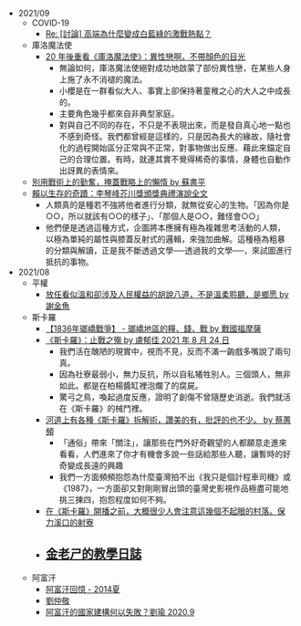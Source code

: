 - 2021/09
    - COVID-19
        - [Re: [討論] 高端為什麼變成白藍綠的激戰熱點？](https://www.ptt.cc/bbs/HatePolitics/M.1631648467.A.85D.html)
    - 庫洛魔法使
        - [20 年後重看《庫洛魔法使》：異性戀啊，不帶顏色的目光](https://www.biosmonthly.com/article/10482)
            - 無論如何，庫洛魔法使絕對成功地啟蒙了部份異性戀，在某些人身上施了永不消褪的魔法。
            - 小櫻是在一群看似大人、事實上卻保持著童稚之心的大人之中成長的。
            - 主要角色幾乎都來自非典型家庭。
            - 對與自己不同的存在，不只是不表現出來，而是發自真心地一點也不感到奇怪。我們都曾經是這樣的，只是因為長大的緣故，隨社會化的過程開始區分正常與不正常，對事物做出反應、藉此來錨定自己的合理位置。有時，就連其實不覺得稀奇的事情，身體也自動作出訝異的表情來。
    - [別用戰術上的勤奮，掩蓋戰略上的懶惰 by 蘇書平](https://www.facebook.com/1050712933/posts/10223445181451633/)
    - [賴以生存的奇蹟：李琴峰芥川獎頒獎典禮演說全文](https://www.facebook.com/saul.peng/posts/10219030877232643)
        - 人類真的是種若不強將他者進行分類，就無從安心的生物。「因為你是○○，所以就該有○○的樣子」、「那個人是○○，難怪會○○」
        - 他們便是透過這種方式，企圖將本應擁有極為複雜思考活動的人類，以極為單純的屬性與膝蓋反射式的邏輯，來強加曲解。這種極為粗暴的分類與解讀，正是我不斷透過文學──透過我的文學──，來試圖進行抵抗的事物。
- 2021/08
    - 平權
        - [放任看似溫和卻涉及人民權益的胡說八道，不是溫柔聆聽，是鄉愿 by 謝金魚](https://www.facebook.com/517157668296451/posts/4719047898107386/)
    - 斯卡羅
        - [【1836年瑯嶠戰爭】 - 瑯嶠地區的糧、錢、戰 by 戰國福摩薩](https://www.facebook.com/tsiankok/photos/a.103939528678061/110418384696842/)
        - [《斯卡羅》：止戰之殤 by 盧郁佳 2021 年 8 月 24 日](https://www.facebook.com/shi.wu.940/posts/10208778266410884)
            - 我們活在醜陋的現實中，視而不見，反而不滿一齣戲多嘴說了兩句真。
            - 因為社寮最弱小，無力反抗，所以自私犧牲別人。三個頭人，無非如此。都是在柏楊醬缸裡泡爛了的腐屍。
            - 驚弓之鳥，喚起過度反應，證明了創傷不曾隨歷史消逝。我們就活在《斯卡羅》的械鬥裡。
        - [河道上有各種《斯卡羅》拆解術，讚美的有，批評的也不少。 by 蔡蕙頻](https://www.facebook.com/100004853704393/posts/1841465822691857/)
            - 「通俗」帶來「關注」，讓那些在門外好奇觀望的人都願意走進來看看，人們進來了你才有機會多說一些話給那些人聽，讓暫時的好奇變成長遠的興趣
            - 我們一方面頻頻抱怨為什麼臺灣拍不出《我只是個計程車司機》或《1987》，一方面卻又對剛剛冒出頭的臺灣史影視作品極盡可能地挑三揀四，抱怨程度如何不夠。
        - [在《斯卡羅》開播之前，大概很少人會注意這幾個不起眼的村落。保力溪口的射寮](https://www.facebook.com/100000152209729/posts/5084356418246048)
        - [金老ㄕ的教學日誌](https://www.facebook.com/permalink.php?story_fbid=2975043496092884&id=1376997779230805)
            - 
    - 阿富汗
        - [阿富汗回憶 - 2014夏](https://www.facebook.com/627742992/posts/10158404510167993/)
        - [劉仲敬](https://www.facebook.com/ning.hsianghao/posts/10158873481602605)
        - [阿富汗的國家建構何以失敗？劉瑜 2020.9](https://www.facebook.com/eric.hsu.73/posts/4744982028863525)